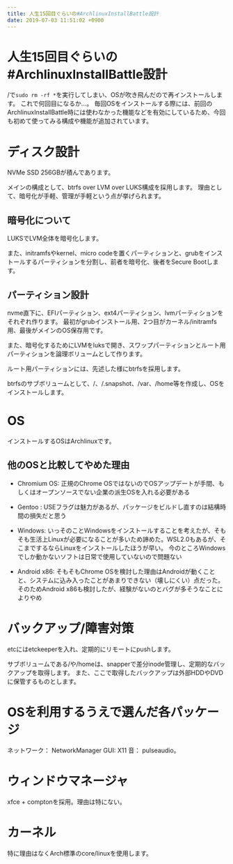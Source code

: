 ```yaml
---
title: 人生15回目ぐらいの#ArchlinuxInstallBattle設計
date: 2019-07-03 11:51:02 +0900
---
```


人生15回目ぐらいの#ArchlinuxInstallBattle設計
===

/で`sudo rm -rf *`を実行してしまい、OSが吹き飛んだので再インストールします。
これで何回目になるか…。
毎回OSをインストールする際には、前回のArchlinuxInstallBattle時には使わなかった機能などを有効にしているため、今回も初めて使ってみる構成や機能が追加されています。

# ディスク設計

NVMe SSD 256GBが積んであります。

メインの構成として、btrfs over LVM over LUKS構成を採用します。 
理由として、暗号化が手軽、管理が手軽という点が挙げられます。

## 暗号化について

LUKSでLVM全体を暗号化します。

また、initramfsやkernel、micro codeを置くパーティションと、grubをインストールするパーティションを分割し、前者を暗号化、後者をSecure Bootします。

## パーティション設計

nvme直下に、EFIパーティション、ext4パーティション、lvmパーティションをそれぞれ作ります。
最初がgrubインストール用、2つ目がカーネル/initramfs用、最後がメインのOS保存用です。

また、暗号化するためにLVMをluksで開き、スワップパーティションとルート用パーティションを論理ボリュームとして作ります。

ルート用パーティションには、先述した様にbtrfsを採用します。

btrfsのサブボリュームとして、/、/.snapshot、/var、/home等を作成し、OSをインストールします。

# OS

インストールするOSはArchlinuxです。

## 他のOSと比較してやめた理由

- Chromium OS: 正規のChrome OSではないのでOSアップデートが手間、もしくはオープンソースでない企業の派生OSを入れる必要がある
- Gentoo : USEフラグは魅力があるが、パッケージをビルドし直すのは結構時間の損失だと思う
- Windows: いっそのことWindowsをインストールすることを考えたが、そもそも生活上Linuxが必要になることが多いため諦めた。WSL2.0もあるが、そこまでするならLinuxをインストールしたほうが早い。
今のところWindowsでしか動かないソフトは日常で使用していないので問題ない

- Android x86:
そもそもChrome OSを検討した理由はAndroidが動くことと、システムに込み入ったことがあまりできない（壊しにくい）点だった。そのためAndroid x86も検討したが、経験がないのとバグが多そうなことによりやめ

# バックアップ/障害対策

etcにはetckeeperを入れ、定期的にリモートにpushします。

サブボリュームである/や/homeは、snapperで差分inode管理し、定期的なバックアップを取得します。
また、ここで取得したバックアップは外部HDDやDVDに保管するものとします。

# OSを利用するうえで選んだ各パッケージ

ネットワーク： NetworkManager
GUI: X11
音： pulseaudio。

# ウィンドウマネージャ

xfce + comptonを採用。理由は特にない。

# カーネル

特に理由はなくArch標準のcore/linuxを使用します。

